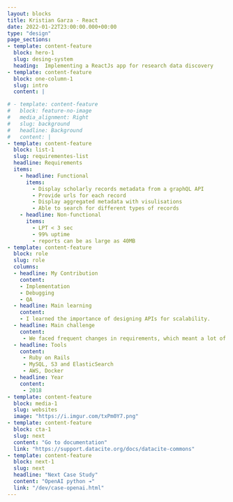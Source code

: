 ```yaml
---
layout: blocks
title: Kristian Garza - React
date: 2022-01-22T23:00:00.000+00:00
type: "design"
page_sections:
- template: content-feature
  block: hero-1
  slug: desing-system
  heading:  Implementing a ReactJs app for research data discovery
- template: content-feature
  block: one-column-1
  slug: intro
  content: |

# - template: content-feature
#   block: feature-no-image
#   media_alignment: Right
#   slug: background
#   headline: Background
#   content: | 
- template: content-feature
  block: list-1
  slug: requirementes-list
  headline: Requirements 
  items:
    - headline: Functional
      items:
        - Display scholarly records metadata from a graphQL API
        - Provide urls for each record
        - Display aggregated metadata with visulisations
        - Able to search for different types of records
    - headline: Non-functional
      items:
        - LPT < 3 sec
        - 99% uptime
        - reports can be as large as 40MB
- template: content-feature
  block: role
  slug: role
  columns: 
  - headline: My Contribution
    content:
    - Implementation
    - Debugging
    - QA
  - headline: Main learning
    content: 
    - I learned the importance of designing APIs for scalability. 
  - headline: Main challenge
    content: 
     - We faced frequent changes in requirements, which meant a lot of code had to be reworked
  - headline: Tools
    content: 
     - Ruby on Rails
     - MySQL, S3 and ElasticSearch
     - AWS, Docker
  - headline: Year
    content: 
     - 2018
- template: content-feature
  block: media-1
  slug: websites
  image: "https://i.imgur.com/txPm0Y7.png"
- template: content-feature
  block: cta-1
  slug: next
  content: "Go to documentation"
  link: "https://support.datacite.org/docs/datacite-commons"
- template: content-feature
  block: next-1
  slug: next
  headline: "Next Case Study"
  content: "OpenAI python ➔"
  link: "/dev/case-openai.html"
---
```





